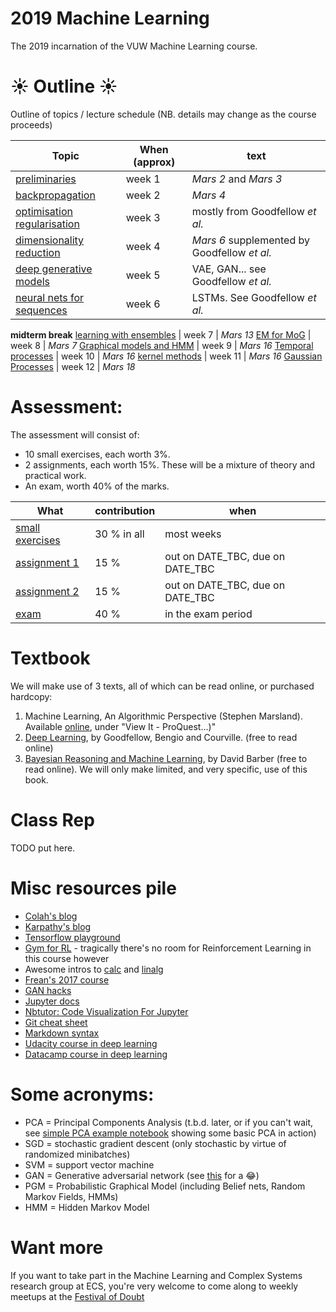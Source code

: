 # 2019 Machine Learning

The 2019 incarnation of the VUW Machine Learning course.

# :sunny: Outline :sunny:


Outline of topics / lecture schedule 
(NB. details may change as the course proceeds)

Topic | When (approx) | text
------------ | ------------- | ------------- 
[preliminaries](preliminaries) | week 1 | *Mars 2* and *Mars 3* | [ex 1](exercises/ex1.md)
[backpropagation](backprop) | week 2 | *Mars 4* | [ex 2](exercises/ex2.md)
[optimisation regularisation](optimiseRegularise) | week 3 | mostly from Goodfellow *et al.* | [ex 3](exercises/ex3.md)
[dimensionality reduction](dimreduction) | week 4 | *Mars 6* supplemented by Goodfellow *et al.* 
[deep generative models](deepgen) | week 5 | VAE, GAN...  see Goodfellow *et al.*
[neural nets for sequences](sequencesNN) | week 6 | LSTMs. See Goodfellow *et al.*
**midterm break**
[learning with ensembles](ensembles) | week 7 | *Mars 13* 
[EM for MoG](EMalg) | week 8 | *Mars 7*
[Graphical models and HMM](pgm) | week 9 | *Mars 16*
[Temporal processes](sequencesPGM) | week 10 | *Mars 16*
[kernel methods](kernels) | week 11 | *Mars 16*
[Gaussian Processes](gaussianprocess) | week 12 | *Mars 18* 


# Assessment:

The assessment will consist of:
* 10 small exercises, each worth 3%.
* 2 assignments, each worth 15%. These will be a mixture of theory and practical work.
* An exam, worth 40% of the marks. 

What | contribution | when
------------ | ------------- | -------------
[small exercises](exercises) | 30 % in all | most weeks 
[assignment 1](assign1) | 15 % | out on DATE_TBC, due on DATE_TBC
[assignment 2](assign2) | 15 % | out on DATE_TBC, due on DATE_TBC
[exam](exam) | 40 % | in the exam period


# Textbook
We will make use of 3 texts, all of which can be read online, or purchased hardcopy:
1. Machine Learning, An Algorithmic Perspective (Stephen Marsland).  Available [online](https://tewaharoa.victoria.ac.nz/primo-explore/fulldisplay?docid=TN_pq_ebook_centralEBC1591570&context=PC&vid=VUWNUI&lang=en_NZ&search_scope=64VUW_ALL&adaptor=primo_central_multiple_fe&tab=all&query=any,contains,Marsland%20Machine%20Learning&facet=rtype,exclude,newspaper_articles&facet=rtype,exclude,reviews), under "View It - ProQuest...)"
2. [Deep Learning](http://www.deeplearningbook.org/), by Goodfellow, Bengio and Courville. (free to read online)
3. [Bayesian Reasoning and Machine Learning](http://web4.cs.ucl.ac.uk/staff/D.Barber/pmwiki/pmwiki.php?n=Brml.HomePage), by David Barber (free to read online). We will only make limited, and very specific, use of this book.

# Class Rep
TODO put here.



# Misc resources pile
* [Colah's blog](http://colah.github.io/)
* [Karpathy's blog](http://karpathy.github.io/)
* [Tensorflow playground](http://playground.tensorflow.org/)
* [Gym for RL](https://gym.openai.com/) - tragically there's no room for Reinforcement Learning in this course however
* Awesome intros to [calc](https://www.youtube.com/watch?v=WUvTyaaNkzM&list=PLZHQObOWTQDMsr9K-rj53DwVRMYO3t5Yr) and [linalg](https://www.youtube.com/watch?v=kjBOesZCoqc&list=PLZHQObOWTQDPD3MizzM2xVFitgF8hE_ab)
* [Frean's 2017 course](https://gitlab.ecs.vuw.ac.nz/marcus/MachineLearningCOMP421)
* [GAN hacks](https://github.com/soumith/ganhacks)
* [Jupyter docs](http://jupyter.readthedocs.io/en/latest/index.html)
* [Nbtutor: Code Visualization For Jupyter](https://github.com/lgpage/nbtutor)
* [Git cheat sheet](https://services.github.com/on-demand/downloads/github-git-cheat-sheet.pdf)
* [Markdown syntax](https://guides.github.com/pdfs/markdown-cheatsheet-online.pdf)
* [Udacity course in deep learning](https://www.udacity.com/course/deep-learning--ud730)
* [Datacamp course in deep learning](https://www.datacamp.com/courses/deep-learning-in-python)

# Some acronyms:
* PCA = Principal Components Analysis (t.b.d. later, or if you can't wait, see [simple PCA example notebook](https://gitlab.ecs.vuw.ac.nz/marcus/MachineLearningCOMP421/blob/master/notebooks/Simple_PCA_example.ipynb) showing some basic PCA in action)
* SGD = stochastic gradient descent (only stochastic by virtue of randomized minibatches)
* SVM = support vector machine
* GAN = Generative adversarial network (see [this](https://deephunt.in/the-gan-zoo-79597dc8c347) for a :joy:)
* PGM = Probabilistic Graphical Model (including Belief nets, Random Markov Fields, HMMs)
* HMM = Hidden Markov Model


# Want more
If you want to take part in the Machine Learning and Complex Systems research group at ECS, you're very welcome to come along to weekly meetups at the [Festival of Doubt](https://ecs.victoria.ac.nz/Groups/AI/FestivalOfDoubt)





